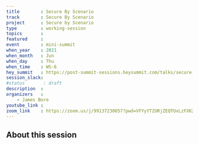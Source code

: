 ```yaml
---
title        : Secure By Scenario
track        : Secure By Scenario
project      : Secure by Scenario
type         : working-session
topics       :
featured     :
event        : mini-summit
when_year    : 2021
when_month   : Jun
when_day     : Thu
when_time    : WS-6
hey_summit   : https://post-summit-sessions.heysummit.com/talks/secure-by-scenario-5/
session_slack:
#status       : draft
description  :
organizers   :
    - James Bore
youtube_link :
zoom_link    : https://zoom.us/j/99137230057?pwd=VFYyYTZURjZEQTUxLzFXK25jMWtZQT09
---
```


## About this session
